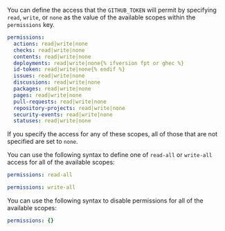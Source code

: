 You can define the access that the `GITHUB_TOKEN` will permit by specifying `read`, `write`, or `none` as the value of the available scopes within the `permissions` key.

```yaml
permissions:
  actions: read|write|none
  checks: read|write|none
  contents: read|write|none
  deployments: read|write|none{% ifversion fpt or ghec %}
  id-token: read|write|none{% endif %}
  issues: read|write|none
  discussions: read|write|none
  packages: read|write|none
  pages: read|write|none
  pull-requests: read|write|none
  repository-projects: read|write|none
  security-events: read|write|none
  statuses: read|write|none
```

If you specify the access for any of these scopes, all of those that are not specified are set to `none`.

You can use the following syntax to define one of `read-all` or `write-all` access for all of the available scopes:

```yaml
permissions: read-all
```

```yaml
permissions: write-all
```

You can use the following syntax to disable permissions for all of the available scopes:

```yaml
permissions: {}
```
